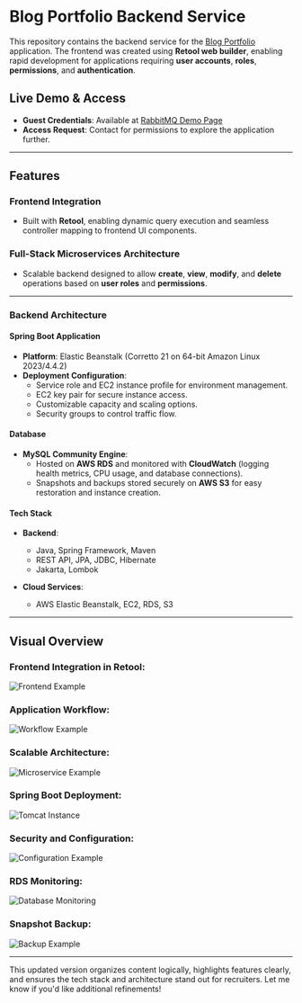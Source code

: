 # Blog Portfolio Backend Service

This repository contains the backend service for the [Blog Portfolio](https://johnathankhoa.retool.com/apps/blogPortfolio) application. The frontend was created using **Retool web builder**, enabling rapid development for applications requiring **user accounts**, **roles**, **permissions**, and **authentication**.

## Live Demo & Access
- **Guest Credentials**: Available at [RabbitMQ Demo Page](https://www.jkn95.dev/demos/rabbitmq)
- **Access Request**: Contact for permissions to explore the application further.

---

## Features

### Frontend Integration
- Built with **Retool**, enabling dynamic query execution and seamless controller mapping to frontend UI components.

### Full-Stack Microservices Architecture
- Scalable backend designed to allow **create**, **view**, **modify**, and **delete** operations based on **user roles** and **permissions**.

---

### Backend Architecture

#### **Spring Boot Application**
- **Platform**: Elastic Beanstalk (Corretto 21 on 64-bit Amazon Linux 2023/4.4.2)
- **Deployment Configuration**:
  - Service role and EC2 instance profile for environment management.
  - EC2 key pair for secure instance access.
  - Customizable capacity and scaling options.
  - Security groups to control traffic flow.

#### **Database**
- **MySQL Community Engine**:
  - Hosted on **AWS RDS** and monitored with **CloudWatch** (logging health metrics, CPU usage, and database connections).
  - Snapshots and backups stored securely on **AWS S3** for easy restoration and instance creation.

#### **Tech Stack**
- **Backend**:
  - Java, Spring Framework, Maven
  - REST API, JPA, JDBC, Hibernate
  - Jakarta, Lombok

- **Cloud Services**:
  - AWS Elastic Beanstalk, EC2, RDS, S3

---

## Visual Overview

### Frontend Integration in Retool:
![Frontend Example](https://github.com/user-attachments/assets/5fde1aa8-db69-48fb-9def-5cd66b70eb63)

### Application Workflow:
![Workflow Example](https://github.com/user-attachments/assets/d3f4acd8-7b3e-457c-8c53-1e1a71f0a1cf)

### Scalable Architecture:
![Microservice Example](https://github.com/user-attachments/assets/91cfdc93-fcde-47a4-99ac-8905739b07ec)

### Spring Boot Deployment:
![Tomcat Instance](https://github.com/user-attachments/assets/397ba452-e0ec-4474-8170-6388a098318a)

### Security and Configuration:
![Configuration Example](https://github.com/user-attachments/assets/b61ef82f-63a9-4ff9-a101-8b0b0d82901a)

### RDS Monitoring:
![Database Monitoring](https://github.com/user-attachments/assets/4d735014-799e-44b1-91bb-c4bd6d690512)

### Snapshot Backup:
![Backup Example](https://github.com/user-attachments/assets/97f3aa15-6809-411e-b2fb-161dce00fd64)

---

This updated version organizes content logically, highlights features clearly, and ensures the tech stack and architecture stand out for recruiters. Let me know if you'd like additional refinements!
